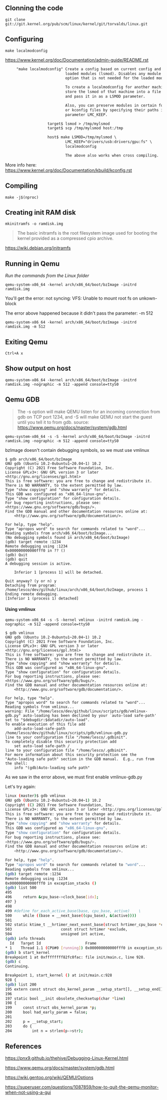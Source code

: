 
## Clonning the code

`git clone git://git.kernel.org/pub/scm/linux/kernel/git/torvalds/linux.git`

## Configuring

`make localmodconfig`

https://www.kernel.org/doc/Documentation/admin-guide/README.rst
```txt
     "make localmodconfig" Create a config based on current config and
                           loaded modules (lsmod). Disables any module
                           option that is not needed for the loaded modules.

                           To create a localmodconfig for another machine,
                           store the lsmod of that machine into a file
                           and pass it in as a LSMOD parameter.

                           Also, you can preserve modules in certain folders
                           or kconfig files by specifying their paths in
                           parameter LMC_KEEP.

                   target$ lsmod > /tmp/mylsmod
                   target$ scp /tmp/mylsmod host:/tmp

                   host$ make LSMOD=/tmp/mylsmod \
                           LMC_KEEP="drivers/usb:drivers/gpu:fs" \
                           localmodconfig

                           The above also works when cross compiling.
```

More info here: https://www.kernel.org/doc/Documentation/kbuild/kconfig.rst

## Compiling

`make -j$(nproc)`

## Creating init RAM disk

`mkinitramfs -o ramdisk.img`

>The basic initramfs is the root filesystem image used for booting the kernel provided as a compressed cpio archive.

https://wiki.debian.org/initramfs

## Running in Qemu

*Run the commands from the Linux folder*

`qemu-system-x86_64 -kernel arch/x86_64/boot/bzImage -initrd ramdisk.img`

You'll get the error: not syncing: VFS: Unable to mount root fs on unkown-block

The error above happened because it didn't pass the parameter: -m 512

`qemu-system-x86_64 -kernel arch/x86_64/boot/bzImage -initrd ramdisk.img -m 512`

## Exiting Qemu

`Ctrl+A x`

## Show output on host

`qemu-system-x86_64 -kernel arch/x86_64/boot/bzImage -initrd ramdisk.img -nographic -m 512 -append console=ttyS0`


## Qemu GDB

>The -s option will make QEMU listen for an incoming connection from gdb on TCP port 1234, and -S will make QEMU not start the guest until you tell it to from gdb.
> source: https://www.qemu.org/docs/master/system/gdb.html
>

`qemu-system-x86_64 -s -S -kernel arch/x86_64/boot/bzImage -initrd ramdisk.img -nographic -m 512 -append console=ttyS0`

bzImage doesn't contain debugging symbols, so we must use vmlinux

```
$ gdb arch/x86_64/boot/bzImage
GNU gdb (Ubuntu 10.2-0ubuntu1~20.04~1) 10.2
Copyright (C) 2021 Free Software Foundation, Inc.
License GPLv3+: GNU GPL version 3 or later <http://gnu.org/licenses/gpl.html>
This is free software: you are free to change and redistribute it.
There is NO WARRANTY, to the extent permitted by law.
Type "show copying" and "show warranty" for details.
This GDB was configured as "x86_64-linux-gnu".
Type "show configuration" for configuration details.
For bug reporting instructions, please see:
<https://www.gnu.org/software/gdb/bugs/>.
Find the GDB manual and other documentation resources online at:
    <http://www.gnu.org/software/gdb/documentation/>.

For help, type "help".
Type "apropos word" to search for commands related to "word"...
Reading symbols from arch/x86_64/boot/bzImage...
(No debugging symbols found in arch/x86_64/boot/bzImage)
(gdb) target remote :1234
Remote debugging using :1234
0x000000000000fff0 in ?? ()
(gdb) Quit
(gdb) quit
A debugging session is active.

	Inferior 1 [process 1] will be detached.

Quit anyway? (y or n) y
Detaching from program: /home/lesco/dev/github/linux/arch/x86_64/boot/bzImage, process 1
Ending remote debugging.
[Inferior 1 (process 1) detached]
```

#### Using vmlinux

`qemu-system-x86_64 -s -S -kernel vmlinux -initrd ramdisk.img -nographic -m 512 -append console=ttyS0`

```
$ gdb vmlinux
GNU gdb (Ubuntu 10.2-0ubuntu1~20.04~1) 10.2
Copyright (C) 2021 Free Software Foundation, Inc.
License GPLv3+: GNU GPL version 3 or later <http://gnu.org/licenses/gpl.html>
This is free software: you are free to change and redistribute it.
There is NO WARRANTY, to the extent permitted by law.
Type "show copying" and "show warranty" for details.
This GDB was configured as "x86_64-linux-gnu".
Type "show configuration" for configuration details.
For bug reporting instructions, please see:
<https://www.gnu.org/software/gdb/bugs/>.
Find the GDB manual and other documentation resources online at:
    <http://www.gnu.org/software/gdb/documentation/>.

For help, type "help".
Type "apropos word" to search for commands related to "word"...
Reading symbols from vmlinux...
warning: File "/home/lesco/dev/github/linux/scripts/gdb/vmlinux-gdb.py" auto-loading has been declined by your `auto-load safe-path' set to "$debugdir:$datadir/auto-load".
To enable execution of this file add
	add-auto-load-safe-path /home/lesco/dev/github/linux/scripts/gdb/vmlinux-gdb.py
line to your configuration file "/home/lesco/.gdbinit".
To completely disable this security protection add
	set auto-load safe-path /
line to your configuration file "/home/lesco/.gdbinit".
For more information about this security protection see the
"Auto-loading safe path" section in the GDB manual.  E.g., run from the shell:
	info "(gdb)Auto-loading safe path"
```

As we saw in the error above, we must first enable vmlinux-gdb.py

Let's try again:

```sh
linux (master)$ gdb vmlinux
GNU gdb (Ubuntu 10.2-0ubuntu1~20.04~1) 10.2
Copyright (C) 2021 Free Software Foundation, Inc.
License GPLv3+: GNU GPL version 3 or later <http://gnu.org/licenses/gpl.html>
This is free software: you are free to change and redistribute it.
There is NO WARRANTY, to the extent permitted by law.
Type "show copying" and "show warranty" for details.
This GDB was configured as "x86_64-linux-gnu".
Type "show configuration" for configuration details.
For bug reporting instructions, please see:
<https://www.gnu.org/software/gdb/bugs/>.
Find the GDB manual and other documentation resources online at:
    <http://www.gnu.org/software/gdb/documentation/>.

For help, type "help".
Type "apropos word" to search for commands related to "word"...
Reading symbols from vmlinux...
(gdb) target remote :1234
Remote debugging using :1234
0x000000000000fff0 in exception_stacks ()
(gdb) list 500
495
496		return &cpu_base->clock_base[idx];
497	}
498
499	#define for_each_active_base(base, cpu_base, active)	\
500		while ((base = __next_base((cpu_base), &(active))))
501
502	static ktime_t __hrtimer_next_event_base(struct hrtimer_cpu_base *cpu_base,
503						 const struct hrtimer *exclude,
504						 unsigned int active,
(gdb) info threads
  Id   Target Id                    Frame
* 1    Thread 1.1 (CPU#0 [running]) 0x000000000000fff0 in exception_stacks ()
(gdb) b start_kernel 
Breakpoint 1 at 0xffffffff82fc0fac: file init/main.c, line 928.
(gdb) c
Continuing.

Breakpoint 1, start_kernel () at init/main.c:928
928	{
(gdb) list 200
195	extern const struct obs_kernel_param __setup_start[], __setup_end[];
196	
197	static bool __init obsolete_checksetup(char *line)
198	{
199		const struct obs_kernel_param *p;
200		bool had_early_param = false;
201	
202		p = __setup_start;
203		do {
204			int n = strlen(p->str);

```

## References

https://pnx9.github.io/thehive/Debugging-Linux-Kernel.html

https://www.qemu.org/docs/master/system/gdb.html

https://wiki.gentoo.org/wiki/QEMU/Options

https://superuser.com/questions/1087859/how-to-quit-the-qemu-monitor-when-not-using-a-gui



